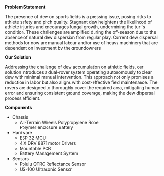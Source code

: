 **Problem Statement**

The presence of dew on sports fields is a pressing issue, posing risks to athlete safety and pitch quality. Stagnant dew heightens the likelihood of athlete injuries and encourages fungal growth, undermining the turf's condition. These challenges are amplified during the off-season due to the absence of natural dew dispersion from regular play. Current dew dispersal methods for now are manual labour and/or use of heavy machinery that are dependent on investment by the groundowners

**Our Solution**

Addressing the challenge of dew accumulation on athletic fields, our solution introduces a dual-rover system operating autonomously to clear dew with minimal manual intervention. This approach not only promises a reduction in labor but also aligns with cost-effective field maintenance. The rovers are designed to thoroughly cover the required area, mitigating human error and ensuring consistent ground coverage, making the dew dispersal process efficient. 

**Components**

- Chassis
  - All-Terrain Wheels
  Polypropylene Rope  
  Polymer enclosure
  Battery
- Hardware
  - ESP 32 MCU
  - 4 X DRV 8871 motor Drivers
  - Mountable PCB
  - Battery Management System
- Sensors
  - Polulu QTRC Reflectance Sensor
  - US-100 Ultrasonic Sensor
